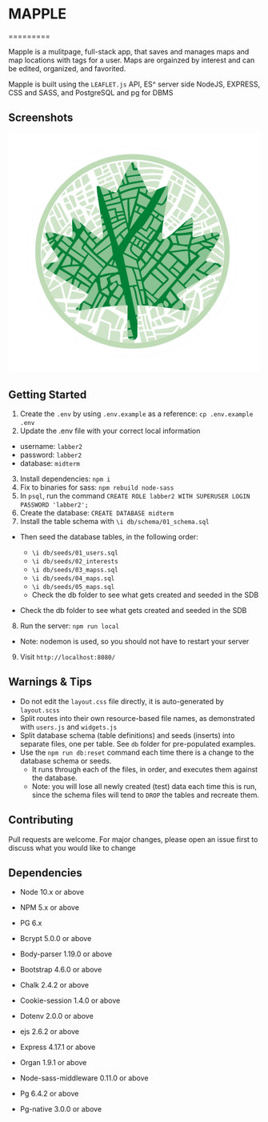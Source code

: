 # MAPPLE
=========

Mapple is a mulitpage, full-stack app, that saves and manages maps and map locations with tags for a user. Maps are orgainzed by interest and can be edited, organized, and favorited.

Mapple is built using the `LEAFLET.js` API, ES^ server side NodeJS, EXPRESS, CSS and SASS, and PostgreSQL and pg for DBMS

## Screenshots

!["Mapple"](https://github.com/RodoMark/mapple/blob/master/public/images/Mapple2just_logo.png)

## Getting Started

1. Create the `.env` by using `.env.example` as a reference: `cp .env.example .env`
2. Update the .env file with your correct local information 
  - username: `labber2` 
  - password: `labber2` 
  - database: `midterm`
3. Install dependencies: `npm i`
4. Fix to binaries for sass: `npm rebuild node-sass`
5. In `psql`, run the command `CREATE ROLE labber2 WITH SUPERUSER LOGIN PASSWORD 'labber2';`
6. Create the database: `CREATE DATABASE midterm`
7. Install the table schema with `\i db/schema/01_schema.sql`
  - Then seed the database tables, in the following order:
      - `\i db/seeds/01_users.sql`
      - `\i db/seeds/02_interests`
      - `\i db/seeds/03_mapss.sql`
      - `\i db/seeds/04_maps.sql`
      - `\i db/seeds/05_maps.sql`
    - Check the db folder to see what gets created and seeded in the SDB

  - Check the db folder to see what gets created and seeded in the SDB
8. Run the server: `npm run local`
  - Note: nodemon is used, so you should not have to restart your server
9. Visit `http://localhost:8080/`

## Warnings & Tips

- Do not edit the `layout.css` file directly, it is auto-generated by `layout.scss`
- Split routes into their own resource-based file names, as demonstrated with `users.js` and `widgets.js`
- Split database schema (table definitions) and seeds (inserts) into separate files, one per table. See `db` folder for pre-populated examples. 
- Use the `npm run db:reset` command each time there is a change to the database schema or seeds. 
  - It runs through each of the files, in order, and executes them against the database. 
  - Note: you will lose all newly created (test) data each time this is run, since the schema files will tend to `DROP` the tables and recreate them.

## Contributing
Pull requests are welcome. For major changes, please open an issue first to discuss what you would like to change

## Dependencies

- Node 10.x or above
- NPM 5.x or above
- PG 6.x

- Bcrypt 5.0.0 or above
- Body-parser 1.19.0 or above
- Bootstrap 4.6.0 or above
- Chalk 2.4.2 or above
- Cookie-session 1.4.0 or above
- Dotenv 2.0.0 or above
- ejs 2.6.2 or above
- Express 4.17.1 or above
- Organ 1.9.1 or above
- Node-sass-middleware 0.11.0 or above
- Pg 6.4.2 or above
- Pg-native 3.0.0 or above
